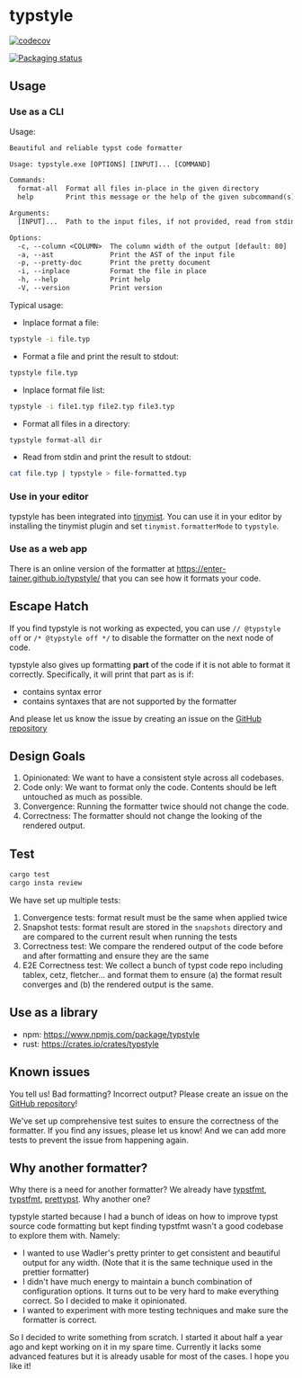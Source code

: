 # typstyle

[![codecov](https://codecov.io/gh/Enter-tainer/typstyle/graph/badge.svg?token=Y2SuYfwd7y)](https://codecov.io/gh/Enter-tainer/typstyle)

[![Packaging status](https://repology.org/badge/vertical-allrepos/typstyle.svg)](https://repology.org/project/typstyle/versions)

## Usage
### Use as a CLI

Usage: 
```txt
Beautiful and reliable typst code formatter

Usage: typstyle.exe [OPTIONS] [INPUT]... [COMMAND]

Commands:
  format-all  Format all files in-place in the given directory
  help        Print this message or the help of the given subcommand(s)

Arguments:
  [INPUT]...  Path to the input files, if not provided, read from stdin. If multiple files are provided, they will be processed in order

Options:
  -c, --column <COLUMN>  The column width of the output [default: 80]
  -a, --ast              Print the AST of the input file
  -p, --pretty-doc       Print the pretty document
  -i, --inplace          Format the file in place
  -h, --help             Print help
  -V, --version          Print version
```

Typical usage:

- Inplace format a file:
```sh
typstyle -i file.typ
```

- Format a file and print the result to stdout:
```sh
typstyle file.typ
```

- Inplace format file list:
```sh
typstyle -i file1.typ file2.typ file3.typ
```

- Format all files in a directory:
```sh
typstyle format-all dir
```

- Read from stdin and print the result to stdout:
```sh
cat file.typ | typstyle > file-formatted.typ
```

### Use in your editor

typstyle has been integrated into [tinymist](https://github.com/Myriad-Dreamin/tinymist). You can use it in your editor by installing the tinymist plugin and set `tinymist.formatterMode` to `typstyle`.

### Use as a web app

There is an online version of the formatter at <https://enter-tainer.github.io/typstyle/> that you can see how it formats your code.

## Escape Hatch

If you find typstyle is not working as expected, you can use `// @typstyle off` or `/* @typstyle off */` to disable the formatter on the next node of code.

typstyle also gives up formatting **part** of the code if it is not able to format it correctly. Specifically, it will print that part as is if:

- contains syntax error
- contains syntaxes that are not supported by the formatter

And please let us know the issue by creating an issue on the [GitHub repository](https://github.com/Enter-tainer/typstyle)

## Design Goals

1. Opinionated: We want to have a consistent style across all codebases.
2. Code only: We want to format only the code. Contents should be left untouched as much as possible.
3. Convergence: Running the formatter twice should not change the code.
4. Correctness: The formatter should not change the looking of the rendered output.

## Test

```sh
cargo test
cargo insta review
```

We have set up multiple tests:

1. Convergence tests: format result must be the same when applied twice
2. Snapshot tests: format result are stored in the `snapshots` directory and are compared to the current result when running the tests
3. Correctness test: We compare the rendered output of the code before and after formatting and ensure they are the same
4. E2E Correctness test: We collect a bunch of typst code repo including tablex, cetz, fletcher... and format them to ensure (a) the format result converges and (b) the rendered output is the same.

## Use as a library

- npm: <https://www.npmjs.com/package/typstyle>
- rust: <https://crates.io/crates/typstyle>

## Known issues

You tell us! Bad formatting? Incorrect output? Please create an issue on the [GitHub repository](https://github.com/Enter-tainer/typstyle)!

We've set up comprehensive test suites to ensure the correctness of the formatter. If you find any issues, please let us know! And we can add more tests to prevent the issue from happening again.

## Why another formatter?

Why there is a need for another formatter? We already have [typstfmt](https://github.com/astrale-sharp/typstfmt), [typstfmt](https://github.com/jeffa5/typstfmt), [prettypst](https://github.com/antonWetzel/prettypst). Why another one?

typstyle started because I had a bunch of ideas on how to improve typst source code formatting but kept finding typstfmt wasn't a good codebase to explore them with. Namely:

- I wanted to use Wadler's pretty printer to get consistent and beautiful output for any width. (Note that it is the same technique used in the prettier formatter)
- I didn't have much energy to maintain a bunch combination of configuration options. It turns out to be very hard to make everything correct. So I decided to make it opinionated.
- I wanted to experiment with more testing techniques and make sure the formatter is correct.

So I decided to write something from scratch. I started it about half a year ago and kept working on it in my spare time. Currently it lacks some advanced features but it is already usable for most of the cases. I hope you like it!
